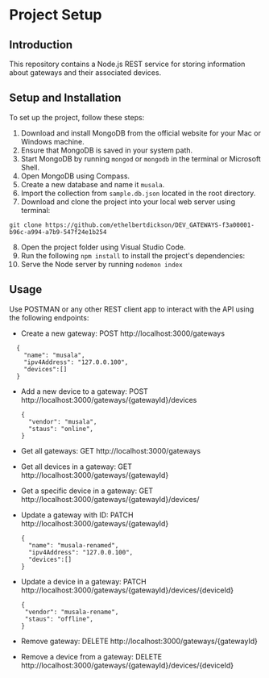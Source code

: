 # Project Setup

## Introduction

This repository contains a Node.js REST service for storing information about gateways and their associated devices.

## Setup and Installation

To set up the project, follow these steps:

1. Download and install MongoDB from the official website for your Mac or Windows machine.
2. Ensure that MongoDB is saved in your system path.
3. Start MongoDB by running `mongod` or `mongodb` in the terminal or Microsoft Shell.
4. Open MongoDB using Compass.
5. Create a new database and name it `musala`.
6. Import the collection from `sample.db.json` located in the root directory.
7. Download and clone the project into your local web server using terminal:

```
git clone https://github.com/ethelbertdickson/DEV_GATEWAYS-f3a00001-b96c-a994-a7b9-547f24e1b254
```

8. Open the project folder using Visual Studio Code.
9. Run the following `npm install` to install the project's dependencies:
10. Serve the Node server by running `nodemon index`

## Usage

Use POSTMAN or any other REST client app to interact with the API using the following endpoints:

- Create a new gateway:
  POST http://localhost:3000/gateways

```
  {
    "name": "musala",
    "ipv4Address": "127.0.0.100",
    "devices":[]
  }
```

- Add a new device to a gateway:
  POST http://localhost:3000/gateways/{gatewayId}/devices

  ```
  {
    "vendor": "musala",
    "staus": "online",
  }
  ```

- Get all gateways:
  GET http://localhost:3000/gateways

- Get all devices in a gateway:
  GET http://localhost:3000/gateways/{gatewayId}

- Get a specific device in a gateway:
  GET http://localhost:3000/gateways/{gatewayId}/devices/

- Update a gateway with ID:
  PATCH http://localhost:3000/gateways/{gatewayId}

  ```
  {
    "name": "musala-renamed",
    "ipv4Address": "127.0.0.100",
    "devices":[]
  }
  ```

- Update a device in a gateway:
  PATCH http://localhost:3000/gateways/{gatewayId}/devices/{deviceId}

  ```
  {
   "vendor": "musala-rename",
   "staus": "offline",
  }
  ```

- Remove gateway:
  DELETE http://localhost:3000/gateways/{gatewayId}

- Remove a device from a gateway:
  DELETE http://localhost:3000/gateways/{gatewayId}/devices/{deviceId}
